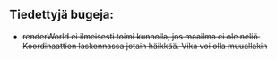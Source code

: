 ## Tiedettyjä bugeja:

- ~~renderWorld ei ilmeisesti toimi kunnolla, jos maailma ei ole neliö. Koordinaattien laskennassa jotain häikkää. Vika voi olla muuallakin~~
